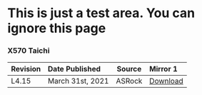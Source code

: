 # This is just a test area. You can ignore this page

### **X570 Taichi**

Revision|Date Published|Source|Mirror 1
:--|:--|:--:|:--
L4.15|March 31st, 2021|ASRock|<a href="https://drive.google.com/file/d/1ClH_fudoNXGsndNNxBGKuQBivHUdOrIm/view?usp=sharing" onclick="alert('USE AT YOUR OWN RISK\nPRE-BETA BIOS\nNO SUPPORT PROVIDED')">Download</a> 